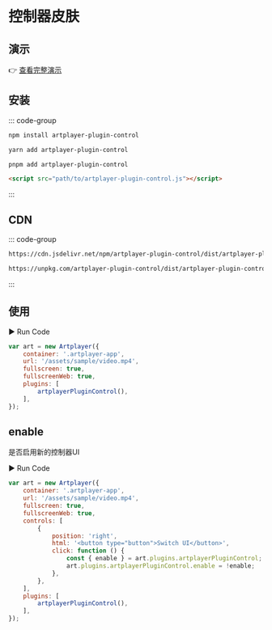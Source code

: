 # 控制器皮肤

## 演示

👉 [查看完整演示](https://artplayer.org/?libs=./uncompiled/artplayer-plugin-control/index.js&example=control)

## 安装

::: code-group

```bash [npm]
npm install artplayer-plugin-control
```

```bash [yarn]
yarn add artplayer-plugin-control
```

```bash [pnpm]
pnpm add artplayer-plugin-control
```

```html [script]
<script src="path/to/artplayer-plugin-control.js"></script>
```

:::

## CDN

::: code-group

```bash [jsdelivr.net]
https://cdn.jsdelivr.net/npm/artplayer-plugin-control/dist/artplayer-plugin-control.js
```

```bash [unpkg.com]
https://unpkg.com/artplayer-plugin-control/dist/artplayer-plugin-control.js
```

:::

## 使用

<div className="run-code" data-libs="./uncompiled/artplayer-plugin-control/index.js">
    ▶ Run Code
</div>

```js
var art = new Artplayer({
    container: '.artplayer-app',
    url: '/assets/sample/video.mp4',
    fullscreen: true,
    fullscreenWeb: true,
    plugins: [
        artplayerPluginControl(),
    ],
});
```

## enable

是否启用新的控制器UI

<div className="run-code" data-libs="./uncompiled/artplayer-plugin-control/index.js">
    ▶ Run Code
</div>

```js
var art = new Artplayer({
    container: '.artplayer-app',
    url: '/assets/sample/video.mp4',
    fullscreen: true,
    fullscreenWeb: true,
    controls: [
        {
            position: 'right',
            html: '<button type="button">Switch UI</button>',
            click: function () {
                const { enable } = art.plugins.artplayerPluginControl;
                art.plugins.artplayerPluginControl.enable = !enable;
            },
        },
    ],
    plugins: [
        artplayerPluginControl(),
    ],
});
```
